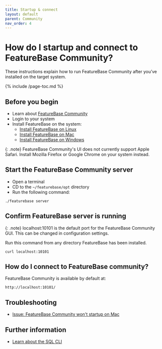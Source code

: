 ```yaml
---
title: Startup & connect
layout: default
parent: Community
nav_order: 4
---
```


# How do I startup and connect to FeatureBase Community?

These instructions explain how to run FeatureBase Community after you’ve installed on the target system.

{% include /page-toc.md %}

## Before you begin

* Learn about [FeatureBase Community](/docs/community/com-home)
* Login to your system
* Install FeatureBase on the system:
  * [Install FeatureBase on Linux](/docs/community/com-install-linux)
  * [Install FeatureBase on Mac](/docs/community/com-install-mac)
  * [Install FeatureBase on Windows](/docs/community/com-install-windows)

{: .note}
FeatureBase Community's UI does not currently support Apple Safari. Install Mozilla Firefox or Google Chrome on your system instead.

## Start the FeatureBase Community server

* Open a terminal
* CD to the `~/featurebase/opt` directory
* Run the following command:

```
./featurebase server
```

## Confirm FeatureBase server is running

{: .note}
localhost:10101 is the default port for the FeatureBase Community GUI. This can be changed in configuration settings.

Run this command from any directory FeatureBase has been installed.

```
curl localhost:10101
```
## How do I connect to FeatureBase community?

FeatureBase Community is available by default at:

```
http://localhost:10101/
```

## Troubleshooting

* [Issue: FeatureBase Community won't startup on Mac](/docs/community/com-troubleshooting/com-issue-mac)

## Further information

* [Learn about the SQL CLI](/docs/community/com-config/com-config-sql-cli-enable)
